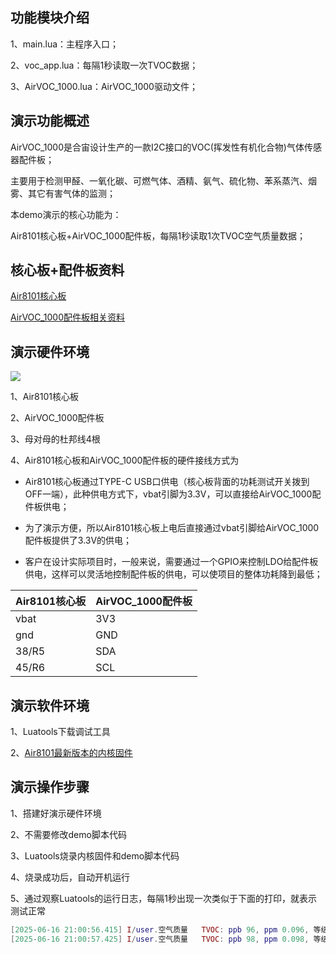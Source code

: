 ## 功能模块介绍

1、main.lua：主程序入口；

2、voc_app.lua：每隔1秒读取一次TVOC数据；

3、AirVOC_1000.lua：AirVOC_1000驱动文件；

## 演示功能概述

AirVOC_1000是合宙设计生产的一款I2C接口的VOC(挥发性有机化合物)气体传感器配件板；

主要用于检测甲醛、一氧化碳、可燃气体、酒精、氨气、硫化物、苯系蒸汽、烟雾、其它有害气体的监测；

本demo演示的核心功能为：

Air8101核心板+AirVOC_1000配件板，每隔1秒读取1次TVOC空气质量数据；


## 核心板+配件板资料

[Air8101核心板](https://docs.openluat.com/air8101/product/shouce/#air8101_1)

[AirVOC_1000配件板相关资料](https://docs.openluat.com/accessory/AirVOC_1000/)


## 演示硬件环境

![](https://docs.openluat.com/air8101/product/file/AirVOC_1000/hw_connection.jpg)

1、Air8101核心板

2、AirVOC_1000配件板

3、母对母的杜邦线4根

4、Air8101核心板和AirVOC_1000配件板的硬件接线方式为

- Air8101核心板通过TYPE-C USB口供电（核心板背面的功耗测试开关拨到OFF一端），此种供电方式下，vbat引脚为3.3V，可以直接给AirVOC_1000配件板供电；

- 为了演示方便，所以Air8101核心板上电后直接通过vbat引脚给AirVOC_1000配件板提供了3.3V的供电；

- 客户在设计实际项目时，一般来说，需要通过一个GPIO来控制LDO给配件板供电，这样可以灵活地控制配件板的供电，可以使项目的整体功耗降到最低；

| Air8101核心板 | AirVOC_1000配件板  |
| ------------ | ------------------ |
|     vbat     |         3V3        |
|     gnd      |         GND        |
|    38/R5     |         SDA        |
|    45/R6     |         SCL        |


## 演示软件环境

1、Luatools下载调试工具

2、[Air8101最新版本的内核固件](https://docs.openluat.com/air8101/luatos/firmware/)


## 演示操作步骤

1、搭建好演示硬件环境

2、不需要修改demo脚本代码

3、Luatools烧录内核固件和demo脚本代码

4、烧录成功后，自动开机运行

5、通过观察Luatools的运行日志，每隔1秒出现一次类似于下面的打印，就表示测试正常

``` lua
[2025-06-16 21:00:56.415] I/user.空气质量	TVOC: ppb 96, ppm 0.096, 等级 1(优)
[2025-06-16 21:00:57.425] I/user.空气质量	TVOC: ppb 98, ppm 0.098, 等级 1(优)